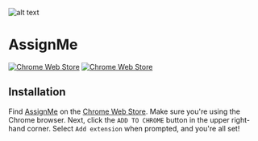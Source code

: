 ![alt text](https://github.com/biggomega/assign-me/raw/master/image/tiles/marquee.png "AssignMe")
# AssignMe
[![Chrome Web Store](https://img.shields.io/chrome-web-store/rating/hblfkbdoflbakoblaknbjjhjbgfoofog.svg)](https://chrome.google.com/webstore/detail/assignme/hblfkbdoflbakoblaknbjjhjbgfoofog)
[![Chrome Web Store](https://img.shields.io/chrome-web-store/rating-count/hblfkbdoflbakoblaknbjjhjbgfoofog.svg)](https://chrome.google.com/webstore/detail/assignme/hblfkbdoflbakoblaknbjjhjbgfoofog)
## Installation
Find [AssignMe](https://chrome.google.com/webstore/detail/assignme/hblfkbdoflbakoblaknbjjhjbgfoofog) on the [Chrome Web Store](https://chrome.google.com/webstore/category/extensions). Make sure you're using the Chrome browser. Next, click the `ADD TO CHROME` button in the upper right-hand corner. Select `Add extension` when prompted, and you're all set!
